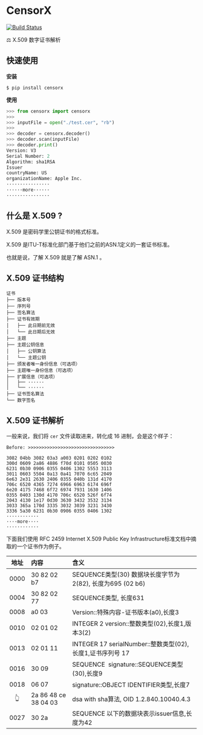 # CensorX

[![Build Status](https://travis-ci.com/Zophyr/CensorX.svg?branch=master)](https://travis-ci.com/Zophyr/CensorX)

⚖️ X.509 数字证书解析

## 快速使用

**安装**

```shell
$ pip install censorx
```

**使用**

```python
>>> from censorx import censorx
>>>
>>> inputFile = open("./test.cer", "rb")
>>>
>>> decoder = censorx.decoder()
>>> decoder.scan(inputFile)
>>> decoder.print()
Version: V3
Serial Number: 2
Algorithm: sha1RSA
Issuer
countryName: US
organizationName: Apple Inc.
················
······more······
················
```

## 什么是 X.509 ?

X.509 是密码学里公钥证书的格式标准。

X.509 是ITU-T标准化部门基于他们之前的ASN.1定义的一套证书标准。

也就是说，了解 X.509 就是了解 ASN.1 。

## X.509 证书结构

```shell
证书
├── 版本号
├── 序列号
├── 签名算法
├── 证书有效期
│   ├── 此日期前无效
│   └── 此日期后无效
├── 主题
├── 主题公钥信息
│   ├── 公钥算法
│   └── 主题公钥
├── 颁发者唯一身份信息（可选项）
├── 主题唯一身份信息（可选项）
├── 扩展信息（可选项）
│   ├── ······
│   └── ······
├── 证书签名算法
└── 数字签名
```

## X.509 证书解析

一般来说，我们将 `cer` 文件读取进来，转化成 16 进制，会是这个样子：

```shell
Before: >>>>>>>>>>>>>>>>>>>>>>>>>>>>>>>>

3082 04bb 3082 03a3 a003 0201 0202 0102
300d 0609 2a86 4886 f70d 0101 0505 0030
6231 0b30 0906 0355 0406 1302 5553 3113
3011 0603 5504 0a13 0a41 7070 6c65 2049
6e63 2e31 2630 2406 0355 040b 131d 4170
706c 6520 4365 7274 6966 6963 6174 696f
6e20 4175 7468 6f72 6974 7931 1630 1406
0355 0403 130d 4170 706c 6520 526f 6f74
2043 4130 1e17 0d30 3630 3432 3532 3134
3033 365a 170d 3335 3032 3039 3231 3430
3336 5a30 6231 0b30 0906 0355 0406 1302
············
····more····
············
```

下面我们使用 RFC 2459 Internet X.509 Public Key Infrastructure标准文档中摘取的一个证书作为例子。

| 地址 | 内容 | 含义 |
| :---: | :--- | :--- |
| 0000 | 30 82 02 b7 | SEQUENCE类型(30) 数据块长度字节为2(82), 长度为695 (02 b6) |
| 0004 | 30 82 02 77 | SEQUENCE类型, 长度631 |
| 0008 | a0 03 | Version::特殊内容-证书版本(a0),长度3 |
| 0010 | 02 01 02 | INTEGER 2 version::整数类型(02),长度1,版本3(2) |
| 0013 | 02 01 11 | INTEGER 17 serialNumber::整数类型(02),长度1,证书序列号 17 |
| 0016 | 30 09 | SEQUENCE  signature::SEQUENCE类型(30),长度9 |
| 0018 | 06 07 | signature::OBJECT IDENTIFIER类型,长度7 |
| 👆 | 2a 86 48 ce 38 04 03 | dsa with sha算法, OID 1.2.840.10040.4.3 |
| 0027 | 30 2a | SEQUENCE 以下的数据块表示issuer信息,长度为42 |

